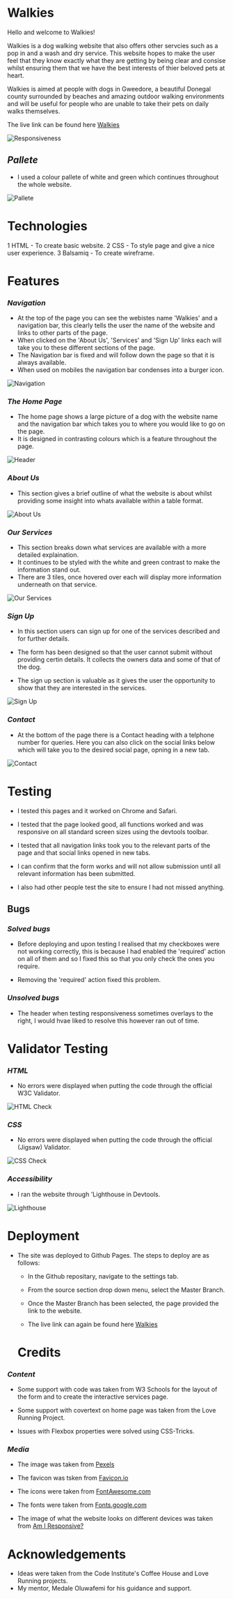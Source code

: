 # Walkies
Hello and welcome to Walkies! 

Walkies is a dog walking website that also offers other servcies such as a pop in and a wash and dry service. This website hopes to make the user feel that they know exactly what they are getting by being clear and consise whilst ensuring them that we have the best interests of thier beloved pets at heart.

Walkies is aimed at people with dogs in Gweedore, a beautiful Donegal county surrounded by beaches and amazing outdoor walking environments and will be useful for people who are unable to take their pets on daily walks themselves.

 The live link can be found here [Walkies](https://developerdunne.github.io/Walkies)

![Responsiveness](assets/readme-images/responsive-check.png)

  ## *Pallete*

  - I used a colour pallete of white and green which continues throughout the whole website.

  ![Pallete](assets/readme-images/colour-pallete.png)
 
# Technologies

1 HTML - To create basic website.
2 CSS - To style page and give a nice user experience.
3 Balsamiq - To create wireframe.


# Features

### *Navigation*

- At the top of the page you can see the webistes name 'Walkies' and a navigation bar, this clearly tells the user the name of the website and links to other parts of the page.
- When clicked on the 'About Us', 'Services' and 'Sign Up' links each will take you to these different sections of the page.
- The Navigation bar is fixed and will follow down the page so that it is always available.
- When used on mobiles the navigation bar condenses into a burger icon.

 ![Navigation](assets/readme-images/navbar.png)

### *The Home Page*

- The home page shows a large picture of a dog with the website name and the navigation bar which takes you to where you would like to go on the page. 
- It is designed in contrasting colours which is a feature throughout the page.

![Header](assets/readme-images/home-page.png)

### *About Us*

- This section gives a brief outline of what the website is about whilst providing some insight into whats available within a table format.

![About Us](assets/readme-images/about.png)

### *Our Services*

- This section breaks down what services are available with a more detailed explaination. 
- It continues to be styled with the white and green contrast to make the information stand out.
- There are 3 tiles, once hovered over each will display more information underneath on that service.

![Our Services](assets/readme-images/services.png)

### *Sign Up*

- In this section users can sign up for one of the services described and for further details.

- The form has been designed so that the user cannot submit without providing certin details. It collects the owners data and some of that of the dog.

- The sign up section is valuable as it gives the user the opportunity to show that they are interested in the services.

![Sign Up](assets/readme-images/sign-up.png)

### *Contact*

- At the bottom of the page there is a Contact heading with a telphone number for queries. Here you can also click on the social links below which will take you to the desired social page, opning in a new tab.

![Contact](assets/readme-images/contact.png)

# Testing

- I tested this pages and it worked on Chrome and Safari.

- I tested that the page looked good, all functions worked and was responsive on all standard screen sizes using the devtools toolbar.

- I tested that all navigation links took you to the relevant parts of the page and that social links opened in new tabs.

- I can confirm that the form works and will not allow submission until all relevant information has been submitted.

- I also had other people test the site to ensure I had not missed anything.

## Bugs

### *Solved bugs*

- Before deploying and upon testing I realised that my checkboxes were not working correctly, this is because I had enabled the 'required' action on all of them and so I fixed this so that you only check the ones you require.

- Removing the 'required' action fixed this problem.

### *Unsolved bugs*

- The header when testing responsiveness sometimes overlays to the right, I would hvae liked to resolve this however ran out of time.

# Validator Testing

### *HTML*

- No errors were displayed when putting the code through the official W3C Validator.

![HTML Check](assets/readme-images/html-check.png)

### *CSS*

- No errors were displayed when putting the code through the official (Jigsaw) Validator.

![CSS Check](assets/readme-images/css-check.png)

### *Accessibility*

- I ran the website through 'Lighthouse in Devtools.

 ![Lighthouse](assets/readme-images/lighthouse.png)

 # Deployment

- The site was deployed to Github Pages. The steps to deploy are as follows:
 
  - In the Github repositary, navigate to the settings tab.

  - From the source section drop down menu, select the Master Branch.

  - Once the Master Branch has been selected, the page provided the link to the website.

  - The live link can again be found here [Walkies](https://developerdunne.github.io/Walkies)

  # Credits


### *Content*

  - Some support with code was taken from W3 Schools for the layout of the form and to create the interactive services page.

  - Some support with covertext on home page was taken from the Love Running Project.

  - Issues with Flexbox properties were solved using CSS-Tricks.

### *Media*

  - The image was taken from [Pexels](https://www.pexels.com/)

  - The favicon was tsken from [Favicon.io](https://favicon.io/)

  - The icons were taken from [FontAwesome.com](https://fontawesome.com/)

  - The fonts were taken from [Fonts.google.com](https://fonts.google.com/)

  - The image of what the website looks on different devices was taken from [Am I Responsive?](https://ui.dev/amiresponsive) 

# Acknowledgements

- Ideas were taken from the Code Institute's Coffee House and Love Running projects.
- My mentor, Medale Oluwafemi for his guidance and support.